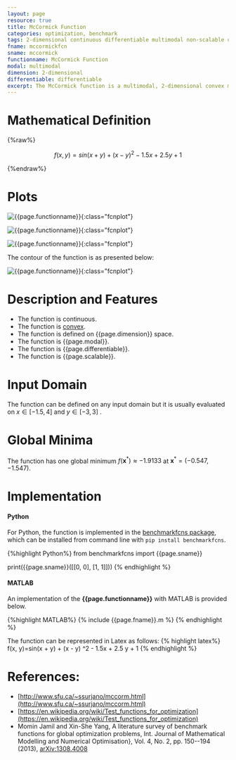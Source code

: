 ```yaml
---
layout: page
resource: true
title: McCormick Function
categories: optimization, benchmark
tags: 2-dimensional continuous differentiable multimodal non-scalable convex
fname: mccormickfcn
sname: mccormick
functionname: McCormick Function
modal: multimodal
dimension: 2-dimensional
differentiable: differentiable
excerpt: The McCormick function is a multimodal, 2-dimensional convex mathematical function widely used for testing optimization algorithms
---
```


# Mathematical Definition

{%raw%}

$$f(x, y)=sin(x + y) + (x - y) ^2 - 1.5x + 2.5 y + 1$$

{%endraw%}

# Plots
![{{page.functionname}}]({{site.baseurl}}/doc/plots/{{page.fname}}.png){:class="fcnplot"}

![{{page.functionname}}]({{site.baseurl}}/doc/plots/{{page.fname}}_2.png){:class="fcnplot"}

![{{page.functionname}}]({{site.baseurl}}/doc/plots/{{page.fname}}_3.png){:class="fcnplot"}

The contour of the function is as presented below:

![{{page.functionname}}]({{site.baseurl}}/doc/plots/{{page.fname}}_contour.png){:class="fcnplot"}

# Description and Features
* The function is continuous.
* The function is [convex](https://en.wikipedia.org/wiki/Convex_function).
* The function is defined on {{page.dimension}} space.
* The function is {{page.modal}}.
* The function is {{page.differentiable}}.
* The function is {{page.scalable}}.

# Input Domain
The function can be defined on any input domain but it is usually evaluated on $x \in [-1.5, 4]$ and $y \in [-3, 3]$ .

# Global Minima
The function has one global minimum $f(\textbf{x}^{\ast})\approx −1.9133$ at $\textbf{x}^{\ast} = (−0.547,−1.547)$.

# Implementation
#### Python
For Python, the function is implemented in the [benchmarkfcns package](https://github.com/mazhar-ansari-ardeh/BenchmarkFcns), which can be installed from command line with `pip install benchmarkfcns`. 

{%highlight Python%}
from benchmarkfcns import {{page.sname}}

print({{page.sname}}([[0, 0],
              [1, 1]]))
{% endhighlight %}

#### MATLAB
An implementation of the **{{page.functionname}}** with MATLAB is provided below. 

{%highlight MATLAB%}
{% include {{page.fname}}.m %}
{% endhighlight %}

The function can be represented in Latex as follows:
{% highlight latex%}
f(x, y)=sin(x + y) + (x - y) ^2 - 1.5x + 2.5 y + 1
{% endhighlight %}

# References:
* [http://www.sfu.ca/~ssurjano/mccorm.html](http://www.sfu.ca/~ssurjano/mccorm.html)
* [https://en.wikipedia.org/wiki/Test_functions_for_optimization](https://en.wikipedia.org/wiki/Test_functions_for_optimization)
* Momin Jamil and Xin-She Yang, A literature survey of benchmark functions for global optimization problems, Int. Journal of Mathematical Modelling and Numerical Optimisation}, Vol. 4, No. 2, pp. 150--194 (2013), [arXiv:1308.4008](https://arxiv.org/abs/1308.4008)
